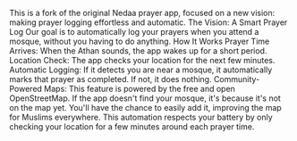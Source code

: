 This is a fork of the original Nedaa prayer app, focused on a new vision: making prayer logging effortless and automatic.
The Vision: A Smart Prayer Log
Our goal is to automatically log your prayers when you attend a mosque, without you having to do anything.
How It Works
Prayer Time Arrives: When the Athan sounds, the app wakes up for a short period.
Location Check: The app checks your location for the next few minutes.
Automatic Logging: If it detects you are near a mosque, it automatically marks that prayer as completed. If not, it does nothing.
Community-Powered Maps: This feature is powered by the free and open OpenStreetMap. If the app doesn't find your mosque, it's because it's not on the map yet. You'll have the chance to easily add it, improving the map for Muslims everywhere.
This automation respects your battery by only checking your location for a few minutes around each prayer time.
